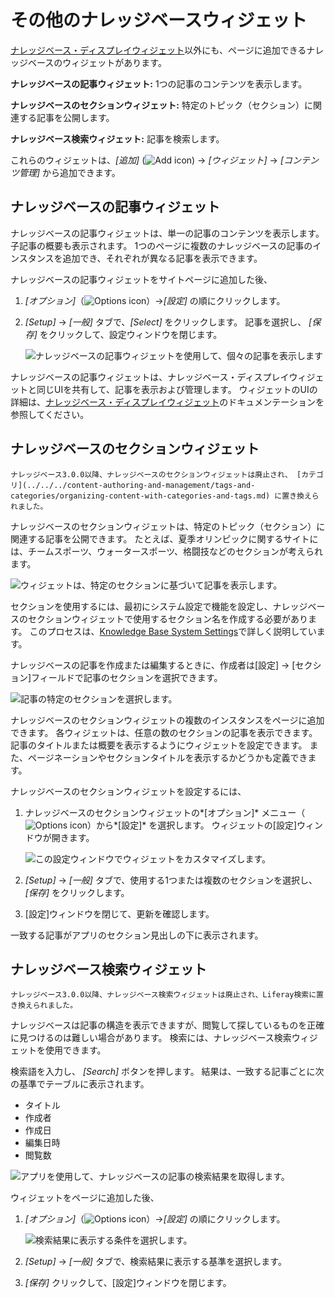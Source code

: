 # その他のナレッジベースウィジェット

[ナレッジベース・ディスプレイウィジェット](knowledge-base-display-widget.md)以外にも、ページに追加できるナレッジベースのウィジェットがあります。

**ナレッジベースの記事ウィジェット:** 1つの記事のコンテンツを表示します。

**ナレッジベースのセクションウィジェット:** 特定のトピック（セクション）に関連する記事を公開します。

**ナレッジベース検索ウィジェット:** 記事を検索します。

これらのウィジェットは、*[追加]* (![Add icon](../../images/icon-add.png)) → *[ウィジェット]* → *[コンテンツ管理]* から追加できます。

## ナレッジベースの記事ウィジェット

ナレッジベースの記事ウィジェットは、単一の記事のコンテンツを表示します。 子記事の概要も表示されます。 1つのページに複数のナレッジベースの記事のインスタンスを追加でき、それぞれが異なる記事を表示できます。

ナレッジベースの記事ウィジェットをサイトページに追加した後、

1.  *[オプション]*（![Options icon](../../images/icon-options.png)）→*[設定]* の順にクリックします。

2.  *[Setup]* → *[一般]* タブで、*[Select]* をクリックします。 記事を選択し、 *[保存]* をクリックして、設定ウィンドウを閉じます。

    ![ナレッジベースの記事ウィジェットを使用して、個々の記事を表示します](./other-knowledge-base-widgets/images/01.png)

ナレッジベースの記事ウィジェットは、ナレッジベース・ディスプレイウィジェットと同じUIを共有して、記事を表示および管理します。 ウィジェットのUIの詳細は、[ナレッジベース・ディスプレイウィジェット](knowledge-base-display-widget.md)のドキュメンテーションを参照してください。

## ナレッジベースのセクションウィジェット

```{note}
ナレッジベース3.0.0以降、ナレッジベースのセクションウィジェットは廃止され、 [カテゴリ](../../../content-authoring-and-management/tags-and-categories/organizing-content-with-categories-and-tags.md) に置き換えられました。
```

ナレッジベースのセクションウィジェットは、特定のトピック（セクション）に関連する記事を公開できます。 たとえば、夏季オリンピックに関するサイトには、チームスポーツ、ウォータースポーツ、格闘技などのセクションが考えられます。

![ウィジェットは、特定のセクションに基づいて記事を表示します。](./other-knowledge-base-widgets/images/02.png)

セクションを使用するには、最初にシステム設定で機能を設定し、ナレッジベースのセクションウィジェットで使用するセクション名を作成する必要があります。 このプロセスは、[Knowledge Base System Settings](knowledge-base-system-settings.md)で詳しく説明しています。

ナレッジベースの記事を作成または編集するときに、作成者は[設定] → [セクション]フィールドで記事のセクションを選択できます。

![記事の特定のセクションを選択します。](./other-knowledge-base-widgets/images/03.png)

ナレッジベースのセクションウィジェットの複数のインスタンスをページに追加できます。 各ウィジェットは、任意の数のセクションの記事を表示できます。 記事のタイトルまたは概要を表示するようにウィジェットを設定できます。 また、ページネーションやセクションタイトルを表示するかどうかも定義できます。

ナレッジベースのセクションウィジェットを設定するには、

1.  ナレッジベースのセクションウィジェットの*[オプション]* メニュー（![Options icon](../../images/icon-options.png)）から*[設定]* を選択します。 ウィジェットの[設定]ウィンドウが開きます。

    ![この設定ウィンドウでウィジェットをカスタマイズします。](./other-knowledge-base-widgets/images/04.png)

2.  *[Setup]* → *[一般]* タブで、使用する1つまたは複数のセクションを選択し、*[保存]* をクリックします。

3.  [設定]ウィンドウを閉じて、更新を確認します。

一致する記事がアプリのセクション見出しの下に表示されます。

## ナレッジベース検索ウィジェット

```{note}
ナレッジベース3.0.0以降、ナレッジベース検索ウィジェットは廃止され、Liferay検索に置き換えられました。
```

ナレッジベースは記事の構造を表示できますが、閲覧して探しているものを正確に見つけるのは難しい場合があります。 検索には、ナレッジベース検索ウィジェットを使用できます。

検索語を入力し、 *[Search]* ボタンを押します。 結果は、一致する記事ごとに次の基準でテーブルに表示されます。

  - タイトル
  - 作成者
  - 作成日
  - 編集日時
  - 閲覧数

![アプリを使用して、ナレッジベースの記事の検索結果を取得します。](./other-knowledge-base-widgets/images/05.png)

ウィジェットをページに追加した後、

1.  *[オプション]*（![Options icon](../../images/icon-options.png)）→*[設定]* の順にクリックします。

    ![検索結果に表示する条件を選択します。](./other-knowledge-base-widgets/images/06.png)

2.  *[Setup]* → *[一般]* タブで、検索結果に表示する基準を選択します。

3.  *[保存]* クリックして、[設定]ウィンドウを閉じます。
